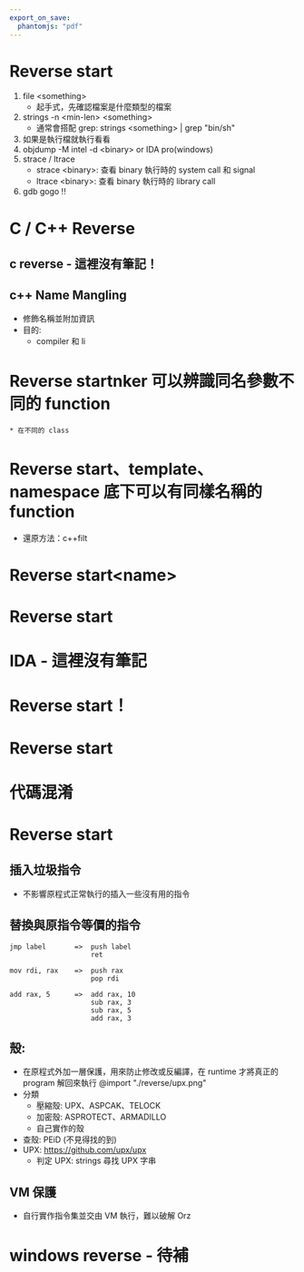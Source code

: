 ```yaml
---
export_on_save:
  phantomjs: "pdf"
---
```


# Reverse start

1. file \<something>
    * 起手式，先確認檔案是什麼類型的檔案
2. strings -n \<min-len> \<something>
    * 通常會搭配 grep: strings \<something> | grep "bin/sh"
3. 如果是執行檔就執行看看
4. objdump -M intel -d \<binary> or IDA pro(windows)
5. strace / ltrace
    * strace \<binary>: 查看 binary 執行時的 system call 和 signal
    * ltrace \<binary>: 查看 binary 執行時的 library call
6. gdb gogo !!

# C / C++ Reverse

## c reverse - 這裡沒有筆記！

## c++ Name Mangling
* 修飾名稱並附加資訊
* 目的:
    * compiler 和 li
# Reverse startnker 可以辨識同名參數不同的 function
    * 在不同的 class
# Reverse start、template、namespace 底下可以有同樣名稱的 function
* 還原方法：c++filt 
# Reverse start\<name>

# Reverse start
# IDA - 這裡沒有筆記
# Reverse start！

# Reverse start
# 代碼混淆
# Reverse start
## 插入垃圾指令
* 不影響原程式正常執行的插入一些沒有用的指令
## 替換與原指令等價的指令
```
jmp label       =>  push label
                    ret
```
```
mov rdi, rax    =>  push rax 
                    pop rdi
```
```
add rax, 5      =>  add rax, 10
                    sub rax, 3
                    sub rax, 5
                    add rax, 3
```
## 殼:
* 在原程式外加一層保護，用來防止修改或反編譯，在 runtime 才將真正的 program 解回來執行
    @import "./reverse/upx.png"
* 分類
    * 壓縮殼: UPX、ASPCAK、TELOCK
    * 加密殼: ASPROTECT、ARMADILLO
    * 自己實作的殼
* 查殼: PEiD (不見得找的到)
* UPX: https://github.com/upx/upx
    * 判定 UPX: strings 尋找 UPX 字串
## VM 保護
* 自行實作指令集並交由 VM 執行，難以破解 Orz

# windows reverse - 待補


